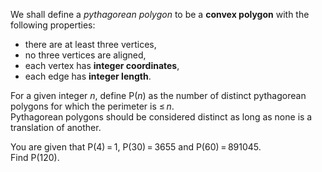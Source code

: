 <p>We shall define a <i>pythagorean polygon</i>  to be a <b>convex polygon</b> with the following properties:<br /></p><ul><li>there are at least three vertices,</li>
<li>no three vertices are aligned,</li>
<li>each vertex has <b>integer coordinates</b>,</li>
<li>each edge has <b>integer length</b>.</li></ul><p>For a given integer <var>n</var>, define P(<var>n</var>) as the number of distinct pythagorean polygons for which the perimeter is ≤ <var>n</var>.<br />
Pythagorean polygons should be considered distinct as long as none is a translation of another.</p>

<p>You are given that P(4) = 1, P(30) = 3655 and P(60) = 891045.<br />
Find P(120).</p>
